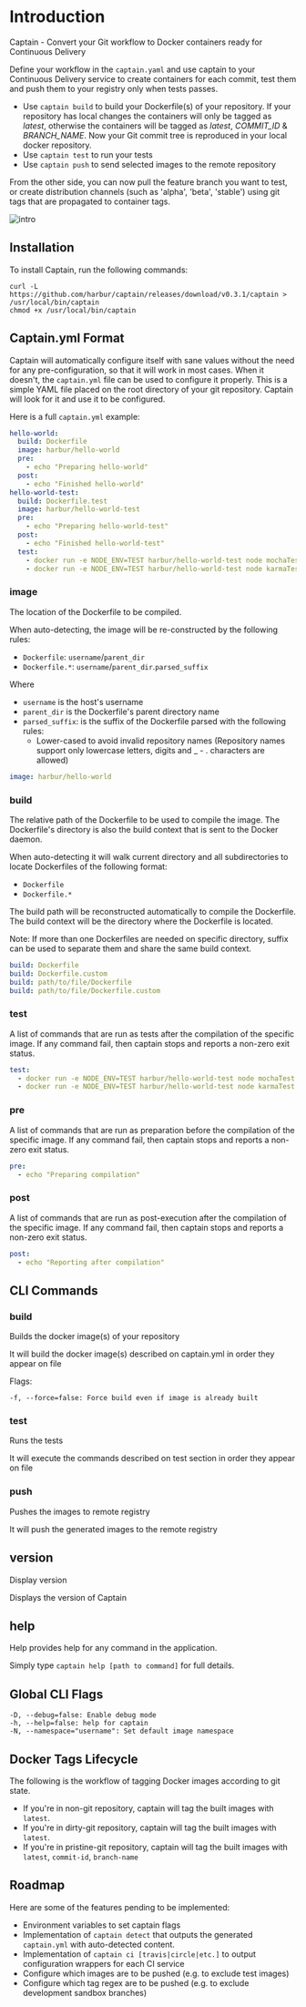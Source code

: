 # Introduction

Captain - Convert your Git workflow to Docker containers ready for Continuous Delivery

Define your workflow in the `captain.yaml` and use captain to your Continuous Delivery service to create containers for each commit, test them and push them to your registry only when tests passes.

* Use `captain build` to build your Dockerfile(s) of your repository. If your repository has local changes the containers will only be tagged as *latest*, otherwise the containers will be tagged as *latest*, *COMMIT_ID* & *BRANCH_NAME*. Now your Git commit tree is reproduced in your local docker repository.
* Use `captain test` to run your tests
* Use `captain push` to send selected images to the remote repository

From the other side, you can now pull the feature branch you want to test, or create distribution channels (such as 'alpha', 'beta', 'stable') using git tags that are propagated to container tags.

![intro](https://cloud.githubusercontent.com/assets/367397/6997822/c9aeadd8-dbcb-11e4-9901-dd62bcb33e5e.gif)

## Installation

To install Captain, run the following commands:

```
curl -L https://github.com/harbur/captain/releases/download/v0.3.1/captain > /usr/local/bin/captain
chmod +x /usr/local/bin/captain
```

## Captain.yml Format

Captain will automatically configure itself with sane values without the need for any pre-configuration, so that it will work in most cases. When it doesn't, the `captain.yml` file can be used to configure it properly. This is a simple YAML file placed on the root directory of your git repository. Captain will look for it and use it to be configured.

Here is a full `captain.yml` example:

```yaml
hello-world:
  build: Dockerfile
  image: harbur/hello-world
  pre:
    - echo "Preparing hello-world"
  post:
    - echo "Finished hello-world"
hello-world-test:
  build: Dockerfile.test
  image: harbur/hello-world-test
  pre:
    - echo "Preparing hello-world-test"
  post:
    - echo "Finished hello-world-test"
  test:
    - docker run -e NODE_ENV=TEST harbur/hello-world-test node mochaTest
    - docker run -e NODE_ENV=TEST harbur/hello-world-test node karmaTest
```

### image

The location of the Dockerfile to be compiled.

When auto-detecting, the image will be re-constructed by the following rules:
- `Dockerfile`: `username`/`parent_dir`
- `Dockerfile.*`: `username`/`parent_dir`.`parsed_suffix`

Where

- `username` is the host's username
- `parent_dir` is the Dockerfile's parent directory name
- `parsed_suffix`: is the suffix of the Dockerfile parsed with the following rules:
  - Lower-cased to avoid invalid repository names (Repository names support only lowercase letters, digits and _ - . characters are allowed)

```yaml
image: harbur/hello-world
```

### build

The relative path of the Dockerfile to be used to compile the image. The Dockerfile's directory is also the build context that is sent to the Docker daemon.

When auto-detecting it will walk current directory and all subdirectories to locate Dockerfiles of the following format:

- `Dockerfile`
- `Dockerfile.*`

The build path will be reconstructed automatically to compile the Dockerfile. The build context will be the directory where the Dockerfile is located.

Note: If more than one Dockerfiles are needed on specific directory, suffix can be used to separate them and share the same build context.

```yaml
build: Dockerfile
build: Dockerfile.custom
build: path/to/file/Dockerfile
build: path/to/file/Dockerfile.custom
```

### test

A list of commands that are run as tests after the compilation of the specific image. If any command fail, then captain stops and reports a non-zero exit status.

```yaml
test:
  - docker run -e NODE_ENV=TEST harbur/hello-world-test node mochaTest
  - docker run -e NODE_ENV=TEST harbur/hello-world-test node karmaTest
```

### pre

A list of commands that are run as preparation before the compilation of the specific image. If any command fail, then captain stops and reports a non-zero exit status.

```yaml
pre:
  - echo "Preparing compilation"
```

### post

A list of commands that are run as post-execution after the compilation of the specific image. If any command fail, then captain stops and reports a non-zero exit status.

```yaml
post:
  - echo "Reporting after compilation"
```

## CLI Commands

### build

Builds the docker image(s) of your repository

It will build the docker image(s) described on captain.yml in order they appear on file

Flags:

```
-f, --force=false: Force build even if image is already built
```

### test

Runs the tests

It will execute the commands described on test section in order they appear on file

### push

Pushes the images to remote registry

It will push the generated images to the remote registry

## version

Display version

Displays the version of Captain

## help

Help provides help for any command in the application.

Simply type `captain help [path to command]` for full details.

## Global CLI Flags

```
-D, --debug=false: Enable debug mode
-h, --help=false: help for captain
-N, --namespace="username": Set default image namespace
```

## Docker Tags Lifecycle

The following is the workflow of tagging Docker images according to git state.

- If you're in non-git repository, captain will tag the built images with `latest`.
- If you're in dirty-git repository, captain will tag the built images with `latest`.
- If you're in pristine-git repository, captain will tag the built images with `latest`, `commit-id`, `branch-name`

## Roadmap

Here are some of the features pending to be implemented:

* Environment variables to set captain flags
* Implementation of `captain detect` that outputs the generated `captain.yml` with auto-detected content.
* Implementation of `captain ci [travis|circle|etc.]` to output configuration wrappers for each CI service
* Configure which images are to be pushed (e.g. to exclude test images)
* Configure which tag regex are to be pushed (e.g. to exclude development sandbox branches)

